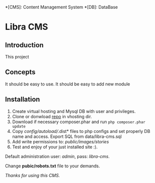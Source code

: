 *[CMS]: Content Management System
*[DB]: DataBase

Libra CMS
=======================

Introduction
------------
This project

Concepts
------------
It should be easy to use.
It should be easy to add new module


Installation
------------
1.  Create virtual hosting and Mysql DB with user and privileges.
2.  Clone or donwload [repo](https://bitbucket.org/vnagara/libra-cms/) in vhosting dir.
3.  Download if necessary composer.phar and run `php composer.phar update`
4.  Copy *config/autoload/*.dist* files to php configs and set properly DB name and access. Export SQL from data/libra-cms.sql
5. Add write permissions to:
    *public/images/stories*
6. Test and enjoy of your just installed site :).

Default administration user: *admin*, pass: *libra-cms*.

Change __pubic/robots.txt__ file to your demands.

*Thanks for using this CMS.*